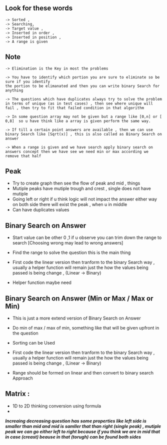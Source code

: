 
## Look for these words
```
-> Sorted ,
-> Searching,
-> Target value ,
-> Inserted in order ,
-> Inserted in position ,
-> A range is given
```


## Note

```
-> Elimination is the Key in most the problems

-> You have to identify which portion you are sure to eliminate so be sure if you identify
the portion to be elimanated and then you can write binary Search for anything

-> The questions which have duplicates always try to solve the problem in terms of unique (as in test cases) , then see where unique will fail , then try to fit that failed condition in that algorithm

-> In some question array may not be given but a range like [0,n] or [ 0,8]  so u have think like a array is given perform the same way.

-> If till a certain point answers are available , then we can use binary Search like [Sqrt(x)] , this is also called as Binary Search on answer

-> When a range is given and we have search apply binary search on answers concept then we have see we need min or max according we remove that half
```

## Peak
- Try to create graph then see the flow of peak and mid , things
- Mutiple peaks have mutiple trough and crest , single does not have mutiple
- Going left or right if u think logic will not impact the answer either way on both side there will exist the peak , when u in middle
- Can have duplicates values

## Binary Search on Answer
- Start value can be other 0 ,1 if u observe you can trim down the range to search [Choosing wrong may lead to wrong answers]
  
- Find the range to solve the question this is the main thing
  
- First code the linear version then tranform to the binary Search way , usually a helper function will remain just the
  how the values being passed is being change , (Linear -> Binary)

- Helper function maybe need 
  


## Binary Search on Answer (Min or Max / Max or Min)
- This is just a more extend version of Binary Search on Answer

- Do min of max / max of min, something like that will be given upfront in the question
  
- Sorting can be Used
  
- First code the linear version then tranform to the binary Search way , usually a helper function will remain just the
  how the values being passed is being change , (Linear -> Binary)

- Range should be formed on linear and then convert to binary search Approach




## Matrix :
- 1D to 2D thinking conversion using formula 
- 







***Increaing decreasing question has some properties like left side is smaller than mid and mid is samller that than right (single peak) , 
mutiple peak we can go either left to right because if you think we are in mid that in case (creast) beause in that (torugh) can be found both sides***

